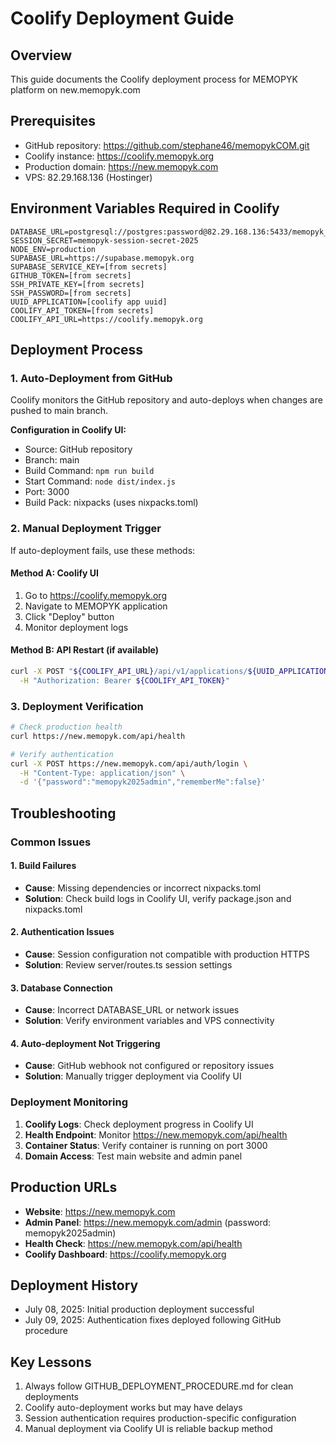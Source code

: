 # Coolify Deployment Guide

## Overview
This guide documents the Coolify deployment process for MEMOPYK platform on new.memopyk.com

## Prerequisites
- GitHub repository: https://github.com/stephane46/memopykCOM.git
- Coolify instance: https://coolify.memopyk.org
- Production domain: https://new.memopyk.com
- VPS: 82.29.168.136 (Hostinger)

## Environment Variables Required in Coolify
```
DATABASE_URL=postgresql://postgres:password@82.29.168.136:5433/memopyk_db
SESSION_SECRET=memopyk-session-secret-2025
NODE_ENV=production
SUPABASE_URL=https://supabase.memopyk.org
SUPABASE_SERVICE_KEY=[from secrets]
GITHUB_TOKEN=[from secrets]
SSH_PRIVATE_KEY=[from secrets]
SSH_PASSWORD=[from secrets]
UUID_APPLICATION=[coolify app uuid]
COOLIFY_API_TOKEN=[from secrets]
COOLIFY_API_URL=https://coolify.memopyk.org
```

## Deployment Process

### 1. Auto-Deployment from GitHub
Coolify monitors the GitHub repository and auto-deploys when changes are pushed to main branch.

**Configuration in Coolify UI:**
- Source: GitHub repository
- Branch: main
- Build Command: `npm run build`
- Start Command: `node dist/index.js`
- Port: 3000
- Build Pack: nixpacks (uses nixpacks.toml)

### 2. Manual Deployment Trigger
If auto-deployment fails, use these methods:

#### Method A: Coolify UI
1. Go to https://coolify.memopyk.org
2. Navigate to MEMOPYK application
3. Click "Deploy" button
4. Monitor deployment logs

#### Method B: API Restart (if available)
```bash
curl -X POST "${COOLIFY_API_URL}/api/v1/applications/${UUID_APPLICATION}/restart" \
  -H "Authorization: Bearer ${COOLIFY_API_TOKEN}"
```

### 3. Deployment Verification
```bash
# Check production health
curl https://new.memopyk.com/api/health

# Verify authentication
curl -X POST https://new.memopyk.com/api/auth/login \
  -H "Content-Type: application/json" \
  -d '{"password":"memopyk2025admin","rememberMe":false}'
```

## Troubleshooting

### Common Issues

#### 1. Build Failures
- **Cause**: Missing dependencies or incorrect nixpacks.toml
- **Solution**: Check build logs in Coolify UI, verify package.json and nixpacks.toml

#### 2. Authentication Issues
- **Cause**: Session configuration not compatible with production HTTPS
- **Solution**: Review server/routes.ts session settings

#### 3. Database Connection
- **Cause**: Incorrect DATABASE_URL or network issues
- **Solution**: Verify environment variables and VPS connectivity

#### 4. Auto-deployment Not Triggering
- **Cause**: GitHub webhook not configured or repository issues
- **Solution**: Manually trigger deployment via Coolify UI

### Deployment Monitoring
1. **Coolify Logs**: Check deployment progress in Coolify UI
2. **Health Endpoint**: Monitor https://new.memopyk.com/api/health
3. **Container Status**: Verify container is running on port 3000
4. **Domain Access**: Test main website and admin panel

## Production URLs
- **Website**: https://new.memopyk.com
- **Admin Panel**: https://new.memopyk.com/admin (password: memopyk2025admin)
- **Health Check**: https://new.memopyk.com/api/health
- **Coolify Dashboard**: https://coolify.memopyk.org

## Deployment History
- July 08, 2025: Initial production deployment successful
- July 09, 2025: Authentication fixes deployed following GitHub procedure

## Key Lessons
1. Always follow GITHUB_DEPLOYMENT_PROCEDURE.md for clean deployments
2. Coolify auto-deployment works but may have delays
3. Session authentication requires production-specific configuration
4. Manual deployment via Coolify UI is reliable backup method